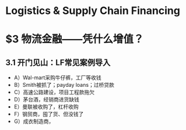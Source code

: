 # Logistics & Supply Chain Financing
# $3 物流金融——凭什么增值？
## 3.1 开门见山：LF常见案例导入
* A）Wal-mart采购牛仔裤，工厂等收钱
* B）Smith被抓了；payday loans；过桥贷款
* C）高速公路建设，项目工程款拖欠
* D）茅台酒，经销商进货缺钱
* E）曼联被收购了，杠杆收购
* F）钢贸商，囤了货、但没钱了
* G）成衣制造商，
